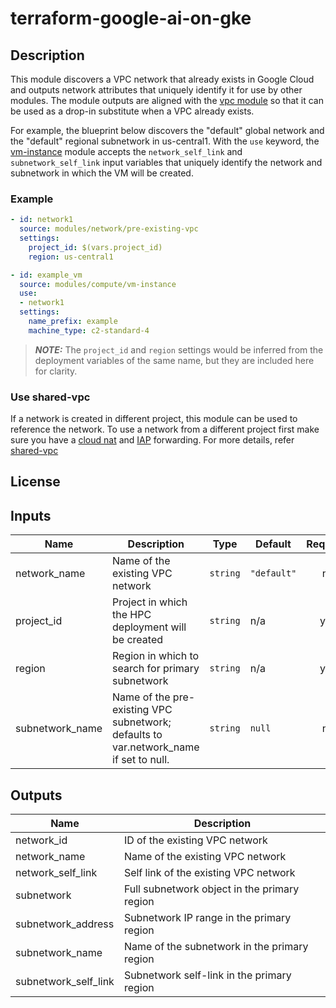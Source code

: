 # terraform-google-ai-on-gke

## Description

This module discovers a VPC network that already exists in Google Cloud and
outputs network attributes that uniquely identify it for use by other modules.
The module outputs are aligned with the [vpc module][vpc] so that it can be used
as a drop-in substitute when a VPC already exists.

For example, the blueprint below discovers the "default" global network and the
"default" regional subnetwork in us-central1. With the `use` keyword, the
[vm-instance] module accepts the `network_self_link` and `subnetwork_self_link`
input variables that uniquely identify the network and subnetwork in which the
VM will be created.

[vpc]: ../vpc/README.md
[vm-instance]: ../../compute/vm-instance/README.md

### Example

```yaml
- id: network1
  source: modules/network/pre-existing-vpc
  settings:
    project_id: $(vars.project_id)
    region: us-central1

- id: example_vm
  source: modules/compute/vm-instance
  use:
  - network1
  settings:
    name_prefix: example
    machine_type: c2-standard-4
```

> **_NOTE:_** The `project_id` and `region` settings would be inferred from the
> deployment variables of the same name, but they are included here for clarity.

### Use shared-vpc

If a network is created in different project, this module can be used to
reference the network. To use a network from a different project first make sure
you have a [cloud nat][cloudnat] and [IAP][iap] forwarding. For more details,
refer [shared-vpc][shared-vpc-doc]

[cloudnat]: https://cloud.google.com/nat/docs/overview
[iap]: https://cloud.google.com/iap/docs/using-tcp-forwarding
[shared-vpc-doc]: ../../../examples/README.md#hpc-slurm-sharedvpcyaml-community-badge-experimental-badge

## License

<!-- BEGINNING OF PRE-COMMIT-TERRAFORM DOCS HOOK -->
## Inputs

| Name | Description | Type | Default | Required |
|------|-------------|------|---------|:--------:|
| network\_name | Name of the existing VPC network | `string` | `"default"` | no |
| project\_id | Project in which the HPC deployment will be created | `string` | n/a | yes |
| region | Region in which to search for primary subnetwork | `string` | n/a | yes |
| subnetwork\_name | Name of the pre-existing VPC subnetwork; defaults to var.network\_name if set to null. | `string` | `null` | no |

## Outputs

| Name | Description |
|------|-------------|
| network\_id | ID of the existing VPC network |
| network\_name | Name of the existing VPC network |
| network\_self\_link | Self link of the existing VPC network |
| subnetwork | Full subnetwork object in the primary region |
| subnetwork\_address | Subnetwork IP range in the primary region |
| subnetwork\_name | Name of the subnetwork in the primary region |
| subnetwork\_self\_link | Subnetwork self-link in the primary region |

<!-- END OF PRE-COMMIT-TERRAFORM DOCS HOOK -->
